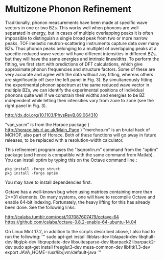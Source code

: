 # Multizone Phonon Refinement

Traditionally, phonon measurements have been made at specific wave vectors in one or two BZs. This works well when phonons are well separated in energy, but in cases of multiple overlapping peaks it is often impossible to distinguish a single broad peak from two or more narrow peaks. TOF inelastic neutron-scattering instruments capture data over many BZs.  Thus phonon peaks belonging to a multiplet of overlapping peaks at a specific reduced wave vector will have different intensities in different BZs, but they will have the same energies and intrinsic linewidths. To perform the fitting, we first start with predictions of DFT calculations, which give approximate phonon frequencies and structure factors. Some of these are very accurate and agree with the data without any fitting, whereas others are significantly off (see the left panel in Fig. 3). By simultaneously fitting the experimental phonon spectrum at the same reduced wave vector in multiple BZs, we can identify the experimental positions of individual phonons quite well if we constrain their widths and energies to be BZ independent while letting their intensities vary from zone to zone (see the right panel in Fig. 3).

http://dx.doi.org/10.1103/PhysRevB.89.064310

"van_var.m" is from the Horace package ( http://horace.isis.rl.ac.uk/Main_Page )
"merchop.m" is an brutal hack of MCHOP, also part of Horace.
Both of these functions will go away in future releases, to be replaced with a
resolution-width calculator.

This refinement program uses the "lsqnonlin.m" command from the "optim" package (and hence is compatible with the same command from Matlab).
You can install optim by typing this on the Octave command line :
```
pkg install -forge struct
pkg install -forge optim
```
You may have to install dependencies first.


Octave has a well-known bug when using matrices containing more than 2**31 elements.  On many systems, one will have to recompile Octave and enable 64-bit indexing.  Fortunately, the heavy lifting for this has already been done.  See the following links:

http://calaba.tumblr.com/post/107087607479/octave-64
https://github.com/calaba/octave-3.8.2-enable-64-ubuntu-14.04

On Linux Mint 17.2, in addition to the scripts described above, I also had to run the following:
'''
sudo apt-get install libblas-dev liblapack-dev libqhull-dev libglpk-dev libqrupdate-dev libsuitesparse-dev libarpack2 libarpack2-dev
sudo apt-get install freeglut3-dev mesa-common-dev libfltk1.3-dev
export JAVA_HOME=/usr/lib/jvm/default-java
'''

